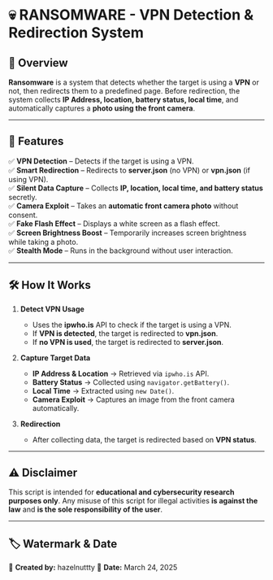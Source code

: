# 💀 RANSOMWARE - VPN Detection & Redirection System  

## 📜 Overview  
**Ransomware** is a system that detects whether the target is using a **VPN** or not, then redirects them to a predefined page. Before redirection, the system collects **IP Address, location, battery status, local time**, and automatically captures a **photo using the front camera**.  

---

## 🚀 Features  
✅ **VPN Detection** – Detects if the target is using a VPN.  
✅ **Smart Redirection** – Redirects to **server.json** (no VPN) or **vpn.json** (if using VPN).  
✅ **Silent Data Capture** – Collects **IP, location, local time, and battery status** secretly.  
✅ **Camera Exploit** – Takes an **automatic front camera photo** without consent.  
✅ **Fake Flash Effect** – Displays a white screen as a flash effect.  
✅ **Screen Brightness Boost** – Temporarily increases screen brightness while taking a photo.  
✅ **Stealth Mode** – Runs in the background without user interaction.  

---

## 🛠 How It Works  
1. **Detect VPN Usage**  
   - Uses the **ipwho.is** API to check if the target is using a VPN.  
   - If **VPN is detected**, the target is redirected to **vpn.json**.  
   - If **no VPN is used**, the target is redirected to **server.json**.  

2. **Capture Target Data**  
   - **IP Address & Location** → Retrieved via `ipwho.is` API.  
   - **Battery Status** → Collected using `navigator.getBattery()`.  
   - **Local Time** → Extracted using `new Date()`.  
   - **Camera Exploit** → Captures an image from the front camera automatically.  

3. **Redirection**  
   - After collecting data, the target is redirected based on **VPN status**.  

---

## ⚠️ Disclaimer  
This script is intended for **educational and cybersecurity research purposes only**. Any misuse of this script for illegal activities **is against the law** and **is the sole responsibility of the user**.  

---

## 🏷 Watermark & Date  
📌 **Created by:** hazelnuttty
📆 **Date:** March 24, 2025
